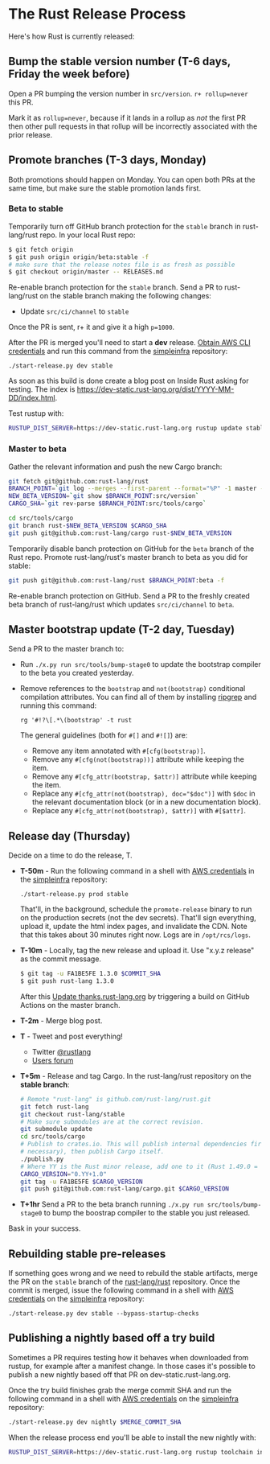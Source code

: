 # The Rust Release Process

Here's how Rust is currently released:

## Bump the stable version number (T-6 days, Friday the week before)

Open a PR bumping the version number in `src/version`. `r+ rollup=never` this
PR.

Mark it as `rollup=never`, because if it lands in a rollup as *not* the first
PR then other pull requests in that rollup will be incorrectly associated with
the prior release.

## Promote branches (T-3 days, Monday)

Both promotions should happen on Monday. You can open both PRs at the same
time, but make sure the stable promotion lands first.

### Beta to stable

Temporarily turn off GitHub branch protection for the `stable` branch in
rust-lang/rust repo. In your local Rust repo:

```sh
$ git fetch origin
$ git push origin origin/beta:stable -f
# make sure that the release notes file is as fresh as possible
$ git checkout origin/master -- RELEASES.md
```

Re-enable branch protection for the `stable` branch. Send a PR to rust-lang/rust
on the stable branch making the following changes:

- Update `src/ci/channel` to `stable`

Once the PR is sent, r+ it and give it a high `p=1000`.

After the PR is merged you'll need to start a **dev** release. [Obtain AWS CLI
credentials][awscli] and run this command from the [simpleinfra] repository:

```
./start-release.py dev stable
```

As soon as this build is done create a blog post on Inside Rust asking for
testing. The index is
https://dev-static.rust-lang.org/dist/YYYY-MM-DD/index.html.

Test rustup with:

```sh
RUSTUP_DIST_SERVER=https://dev-static.rust-lang.org rustup update stable
```

### Master to beta

Gather the relevant information and push the new Cargo branch:

```sh
git fetch git@github.com:rust-lang/rust
BRANCH_POINT=`git log --merges --first-parent --format="%P" -1 master -- src/version | awk '{print($1)}'`
NEW_BETA_VERSION=`git show $BRANCH_POINT:src/version`
CARGO_SHA=`git rev-parse $BRANCH_POINT:src/tools/cargo`

cd src/tools/cargo
git branch rust-$NEW_BETA_VERSION $CARGO_SHA
git push git@github.com:rust-lang/cargo rust-$NEW_BETA_VERSION
```

Temporarily disable banch protection on GitHub for the `beta` branch of the Rust
repo. Promote rust-lang/rust's master branch to beta as you did for stable:

```sh
git push git@github.com:rust-lang/rust $BRANCH_POINT:beta -f
```

Re-enable branch protection on GitHub. Send a PR to the freshly created beta
branch of rust-lang/rust which updates `src/ci/channel` to `beta`.

## Master bootstrap update (T-2 day, Tuesday)

Send a PR to the master branch to:

- Run `./x.py run src/tools/bump-stage0` to update the bootstrap compiler to
  the beta you created yesterday.

- Remove references to the `bootstrap` and `not(bootstrap)` conditional
  compilation attributes. You can find all of them by installing [ripgrep] and
  running this command:

  ```
  rg '#!?\[.*\(bootstrap' -t rust
  ```

  The general guidelines (both for `#[]` and `#![]`) are:

  - Remove any item annotated with `#[cfg(bootstrap)]`.
  - Remove any `#[cfg(not(bootstrap))]` attribute while keeping the item.
  - Remove any `#[cfg_attr(bootstrap, $attr)]` attribute while keeping the item.
  - Replace any `#[cfg_attr(not(bootstrap), doc="$doc")]` with `$doc` in the
    relevant documentation block (or in a new documentation block).
  - Replace any `#[cfg_attr(not(bootstrap), $attr)]` with `#[$attr]`.

## Release day (Thursday)

Decide on a time to do the release, T.

- **T-50m** - Run the following command in a shell with [AWS
  credentials][awscli] in the [simpleinfra] repository:

  ```
  ./start-release.py prod stable
  ```

  That'll, in the background, schedule the `promote-release` binary to run on
  the production secrets (not the dev secrets). That'll sign everything, upload
  it, update the html index pages, and invalidate the CDN. Note that this takes
  about 30 minutes right now. Logs are in `/opt/rcs/logs`.

- **T-10m** - Locally, tag the new release and upload it. Use "x.y.z release" as
  the commit message.

  ```sh
  $ git tag -u FA1BE5FE 1.3.0 $COMMIT_SHA
  $ git push rust-lang 1.3.0
  ```

  After this [Update thanks.rust-lang.org][update-thanks] by triggering a build
  on GitHub Actions on the master branch.

- **T-2m** - Merge blog post.

- **T** - Tweet and post everything!

  - Twitter [@rustlang](https://twitter.com/rustlang)
  - [Users forum](https://users.rust-lang.org/)

- **T+5m** - Release and tag Cargo. In the rust-lang/rust repository on the
  **stable branch**:

  ```sh
  # Remote "rust-lang" is github.com/rust-lang/rust.git
  git fetch rust-lang
  git checkout rust-lang/stable
  # Make sure submodules are at the correct revision.
  git submodule update
  cd src/tools/cargo
  # Publish to crates.io. This will publish internal dependencies first (if
  # necessary), then publish Cargo itself.
  ./publish.py
  # Where YY is the Rust minor release, add one to it (Rust 1.49.0 = Cargo 0.50.0).
  CARGO_VERSION="0.YY+1.0"
  git tag -u FA1BE5FE $CARGO_VERSION
  git push git@github.com:rust-lang/cargo.git $CARGO_VERSION
  ```

- **T+1hr** Send a PR to the beta branch running `./x.py run
  src/tools/bump-stage0` to bump the boostrap compiler to the stable you
  just released.

[update-thanks]: https://github.com/rust-lang/thanks/actions/workflows/ci.yml

Bask in your success.

## Rebuilding stable pre-releases

If something goes wrong and we need to rebuild the stable artifacts, merge the
PR on the `stable` branch of the [rust-lang/rust] repository. Once the commit
is merged, issue the following command in a shell with [AWS
credentials][awscli] on the [simpleinfra] repository:

```
./start-release.py dev stable --bypass-startup-checks
```

## Publishing a nightly based off a try build

Sometimes a PR requires testing how it behaves when downloaded from rustup, for
example after a manifest change. In those cases it's possible to publish a new
nightly based off that PR on dev-static.rust-lang.org.

Once the try build finishes grab the merge commit SHA and run the following
command in a shell with [AWS credentials][awscli] on the [simpleinfra]
repository:

```sh
./start-release.py dev nightly $MERGE_COMMIT_SHA
```

When the release process end you'll be able to install the new nightly with:

```sh
RUSTUP_DIST_SERVER=https://dev-static.rust-lang.org rustup toolchain install nightly
```

[awscli]: /infra/docs/aws-access.md#using-the-aws-cli
[rust-lang/rust]: https://github.com/rust-lang/rust
[simpleinfra]: https://github.com/rust-lang/simpleinfra
[ripgrep]: https://github.com/burntsushi/ripgrep
